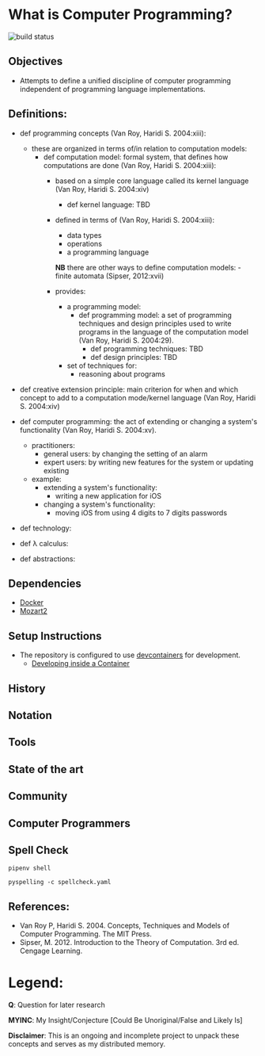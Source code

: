 # What is Computer Programming?

![build status](https://github.com/praisetompane/computer_programming/actions/workflows/computer_programming.yaml/badge.svg) <br>

## Objectives
- Attempts to define a unified discipline of computer programming independent of programming language implementations.

## Definitions:
- def programming concepts (Van Roy, Haridi S. 2004:xiii):
  - these are organized in terms of/in relation to computation models:
    - def computation model: formal system, that defines how computations are done (Van Roy, Haridi S. 2004:xiii):
      - based on a simple core language called its kernel language (Van Roy, Haridi S. 2004:xiv)
        - def kernel language: TBD
      - defined in terms of (Van Roy, Haridi S. 2004:xiii):
        - data types
        - operations
        - a programming language

        **NB** there are other ways to define computation models: - finite automata (Sipser, 2012:xvii)

      - provides:
        - a programming model:
          - def programming model: a set of programming techniques and design principles
            used to write programs
            in the language of the computation model (Van Roy, Haridi S. 2004:29).
            - def programming techniques: TBD
            - def design principles: TBD
        - set of techniques for:
          - reasoning about programs

- def creative extension principle: main criterion for when and which concept to add to a computation mode/kernel language (Van Roy, Haridi S. 2004:xiv)

- def computer programming: the act of extending or changing a system's functionality (Van Roy, Haridi S. 2004:xv).
  - practitioners:
    - general users: by changing the setting of an alarm
    - expert users: by writing new features for the system or updating existing
  - example:
    - extending a system's functionality:
      - writing a new application for iOS
    - changing a system's functionality:
      - moving iOS from using 4 digits to 7 digits passwords

- def technology:

- def λ calculus:

- def abstractions:

## Dependencies
- [Docker](https://docs.docker.com/get-started/)
- [Mozart2](http://mozart2.org)

## Setup Instructions
- The repository is configured to use [devcontainers](https://containers.dev) for development.
    - [Developing inside a Container](https://code.visualstudio.com/docs/devcontainers/containers)

## History

## Notation

## Tools

## State of the art

## Community

## Computer Programmers

## Spell Check
```shell
pipenv shell
```

```shell
pyspelling -c spellcheck.yaml
```


## References:
  - Van Roy P, Haridi S. 2004. Concepts, Techniques and Models of Computer Programming. The MIT Press.
  - Sipser, M. 2012. Introduction to the Theory of Computation. 3rd ed. Cengage Learning.

# Legend:

**Q**: Question for later research

**MYINC**: My Insight/Conjecture [Could Be Unoriginal/False and Likely Is]

**Disclaimer**: This is an ongoing and incomplete project to unpack these concepts and serves as my distributed memory.
